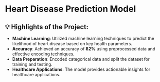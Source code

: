 # Heart Disease Prediction Model

## 💡 Highlights of the Project:
- **Machine Learning**: Utilized machine learning techniques to predict the likelihood of heart disease based on key health parameters.
- **Accuracy**: Achieved an accuracy of **82%** using preprocessed data and effective encoding techniques.
- **Data Preparation**: Encoded categorical data and split the dataset for training and testing.
- **Healthcare Applications**: The model provides actionable insights for healthcare applications.
